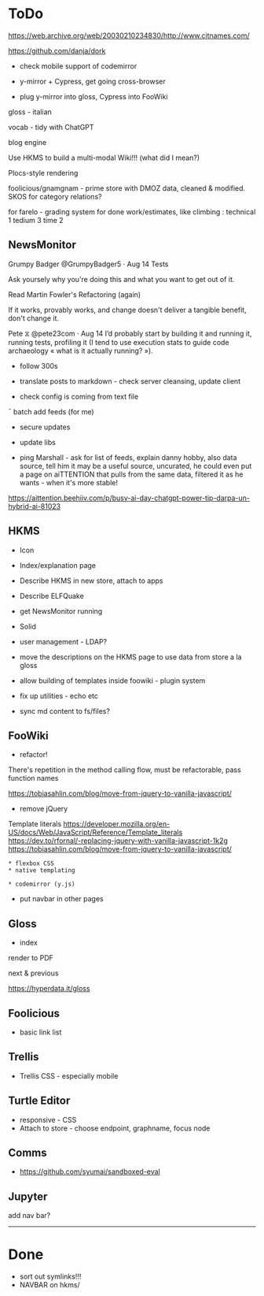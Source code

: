 # ToDo

https://web.archive.org/web/20030210234830/http://www.citnames.com/

https://github.com/danja/dork

- check mobile support of codemirror

- y-mirror + Cypress, get going cross-browser

- plug y-mirror into gloss, Cypress into FooWiki

gloss - italian

vocab - tidy with ChatGPT

blog engine

Use HKMS to build a multi-modal Wiki!!! (what did I mean?)

Plocs-style rendering

foolicious/gnamgnam - prime store with DMOZ data, cleaned & modified. SKOS for category relations?

for farelo - grading system for done work/estimates, like climbing : technical 1 tedium 3 time 2

## NewsMonitor

Grumpy Badger
@GrumpyBadger5
·
Aug 14
Tests

Ask yoursely why you're doing this and what you want to get out of it.

Read Martin Fowler's Refactoring (again)

If it works, provably works, and change doesn't deliver a tangible benefit, don't change it.

Pete ⧖
@pete23com
·
Aug 14
I’d probably start by building it and running it, running tests, profiling it (I tend to use execution stats to guide code archaeology « what is it actually running? »).

- follow 300s

* translate posts to markdown - check server cleansing, update client

- check config is coming from text file

¯ batch add feeds (for me)

- secure updates

- update libs

* ping Marshall - ask for list of feeds, explain danny hobby, also data source, tell him it may be a useful source, uncurated, he could even put a page on aiTTENTION that pulls from the same data, filtered it as he wants - when it's more stable!

https://aittention.beehiiv.com/p/busy-ai-day-chatgpt-power-tip-darpa-un-hybrid-ai-81023

## HKMS

- Icon

- Index/explanation page

- Describe HKMS in new store, attach to apps

- Describe ELFQuake

- get NewsMonitor running

- Solid

- user management - LDAP?

- move the descriptions on the HKMS page to use data from store a la gloss

- allow building of templates inside foowiki - plugin system

- fix up utilities - echo etc

- sync md content to fs/files?

## FooWiki

- refactor!

There's repetition in the method calling flow, must be refactorable, pass function names

https://tobiasahlin.com/blog/move-from-jquery-to-vanilla-javascript/

- remove jQuery

Template literals
https://developer.mozilla.org/en-US/docs/Web/JavaScript/Reference/Template_literals
https://dev.to/rfornal/-replacing-jquery-with-vanilla-javascript-1k2g
https://tobiasahlin.com/blog/move-from-jquery-to-vanilla-javascript/

    * flexbox CSS
    * native templating

    * codemirror (y.js)

- put navbar in other pages

## Gloss

- index

render to PDF

next & previous

https://hyperdata.it/gloss

## Foolicious

- basic link list

## Trellis

- Trellis CSS - especially mobile

## Turtle Editor

- responsive - CSS
- Attach to store - choose endpoint, graphname, focus node

## Comms

- https://github.com/syumai/sandboxed-eval

## Jupyter

add nav bar?

---

# Done

- sort out symlinks!!!
- NAVBAR on hkms/
